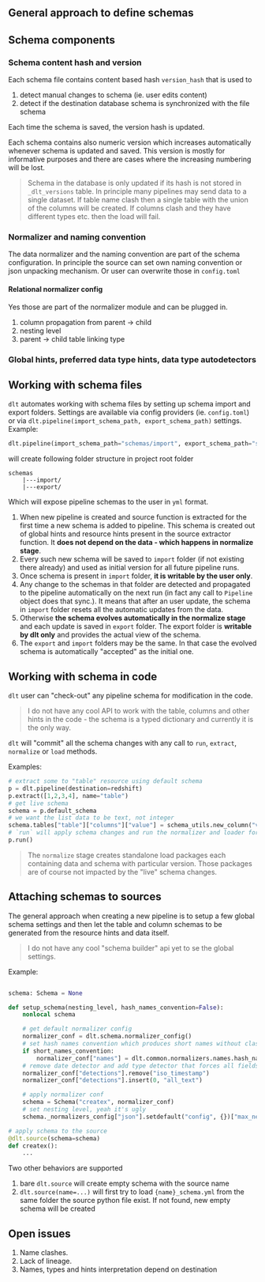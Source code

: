 ## General approach to define schemas

## Schema components

### Schema content hash and version
Each schema file contains content based hash `version_hash` that is used to
1. detect manual changes to schema (ie. user edits content)
2. detect if the destination database schema is synchronized with the file schema

Each time the schema is saved, the version hash is updated.

Each schema contains also numeric version which increases automatically whenever schema is updated and saved. This version is mostly for informative purposes and there are cases where the increasing numbering will be lost.

> Schema in the database is only updated if its hash is not stored in `_dlt_versions` table. In principle many pipelines may send data to a single dataset. If table name clash then a single table with the union of the columns will be created. If columns clash and they have different types etc. then the load will fail.

### Normalizer and naming convention
The data normalizer and the naming convention are part of the schema configuration. In principle the source can set own naming convention or json unpacking mechanism. Or user can overwrite those in `config.toml`

#### Relational normalizer config
Yes those are part of the normalizer module and can be plugged in.
1. column propagation from parent -> child
2. nesting level
3. parent -> child table linking type

### Global hints, preferred data type hints, data type autodetectors

## Working with schema files
`dlt` automates working with schema files by setting up schema import and export folders. Settings are available via config providers (ie. `config.toml`) or via `dlt.pipeline(import_schema_path, export_schema_path)` settings. Example:
```python
dlt.pipeline(import_schema_path="schemas/import", export_schema_path="schemas/export")
```
will create following folder structure in project root folder
```
schemas
    |---import/
    |---export/
```

Which will expose pipeline schemas to the user in `yml` format.

1. When new pipeline is created and source function is extracted for the first time a new schema is added to pipeline. This schema is created out of global hints and resource hints present in the source extractor function. It **does not depend on the data - which happens in normalize stage**.
2. Every such new schema will be saved to `import` folder (if not existing there already) and used as initial version for all future pipeline runs.
3. Once schema is present in `import` folder, **it is writable by the user only**.
4. Any change to the schemas in that folder are detected and propagated to the pipeline automatically on the next run (in fact any call to `Pipeline` object does that sync.). It means that after an user update, the schema in `import` folder resets all the automatic updates from the data.
4. Otherwise **the schema evolves automatically in the normalize stage** and each update is saved in `export` folder. The export folder is **writable by dlt only** and provides the actual view of the schema.
5. The `export` and `import` folders may be the same. In that case the evolved schema is automatically "accepted" as the initial one.


## Working with schema in code
`dlt` user can "check-out" any pipeline schema for modification in the code.

> I do not have any cool API to work with the table, columns and other hints in the code - the schema is a typed dictionary and currently it is the only way.

`dlt` will "commit" all the schema changes with any call to `run`, `extract`, `normalize` or `load` methods.

Examples:

```python
# extract some to "table" resource using default schema
p = dlt.pipeline(destination=redshift)
p.extract([1,2,3,4], name="table")
# get live schema
schema = p.default_schema
# we want the list data to be text, not integer
schema.tables["table"]["columns"]["value"] = schema_utils.new_column("value", "text")
# `run` will apply schema changes and run the normalizer and loader for already extracted data
p.run()
```

> The `normalize` stage creates standalone load packages each containing data and schema with particular version. Those packages are of course not impacted by the "live" schema changes.

## Attaching schemas to sources
The general approach when creating a new pipeline is to setup a few global schema settings and then let the table and column schemas to be generated from the resource hints and data itself.

> I do not have any cool "schema builder" api yet to se the global settings.

Example:

```python

schema: Schema = None

def setup_schema(nesting_level, hash_names_convention=False):
    nonlocal schema

    # get default normalizer config
    normalizer_conf = dlt.schema.normalizer_config()
    # set hash names convention which produces short names without clashes but very ugly
    if short_names_convention:
        normalizer_conf["names"] = dlt.common.normalizers.names.hash_names
    # remove date detector and add type detector that forces all fields to strings
    normalizer_conf["detections"].remove("iso_timestamp")
    normalizer_conf["detections"].insert(0, "all_text")

    # apply normalizer conf
    schema = Schema("createx", normalizer_conf)
    # set nesting level, yeah it's ugly
    schema._normalizers_config["json"].setdefault("config", {})["max_nesting"] = nesting_level

# apply schema to the source
@dlt.source(schema=schema)
def createx():
    ...

```

Two other behaviors are supported
1. bare `dlt.source` will create empty schema with the source name
2. `dlt.source(name=...)` will first try to load `{name}_schema.yml` from the same folder the source python file exist. If not found, new empty schema will be created


## Open issues

1. Name clashes.
2. Lack of lineage.
3. Names, types and hints interpretation depend on destination
